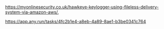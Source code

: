 https://myonlinesecurity.co.uk/hawkeye-keylogger-using-fileless-delivery-system-via-amazon-aws/,

https://app.any.run/tasks/4fc2b1e4-a8eb-4a89-8ae1-b3be0341c764
